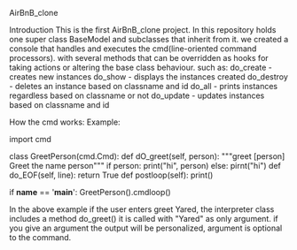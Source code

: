 AirBnB_clone

Introduction
This is the first AirBnB_clone project. In this repository holds one super class BaseModel and subclasses that inherit from it.
we created a console that handles and executes the cmd(line-oriented command processors).
with several methods that can be overridden as hooks for taking actions or altering the base class behaviour.
such as:
do_create - creates new instances
do_show - displays the instances created
do_destroy - deletes an instance based on classname and id
do_all - prints instances regardless based on classname or not
do_update - updates instances based on classname and id

How the cmd works:
Example:

import cmd


class GreetPerson(cmd.Cmd):
  def dO_greet(self, person):
    """greet [person] Greet the name person"""
    if person:
      print("hi", person)
    else:
      pirnt("hi")
  def do_EOF(self, line):
    return True
  def postloop(self):
    print()


if __name__ == '__main__':
  GreetPerson().cmdloop()

In the above example if the user enters greet Yared, the interpreter class includes a method do_greet()
it is called with "Yared" as only argument.
if you give an  argument the output will be personalized, argument is optional to the command.
